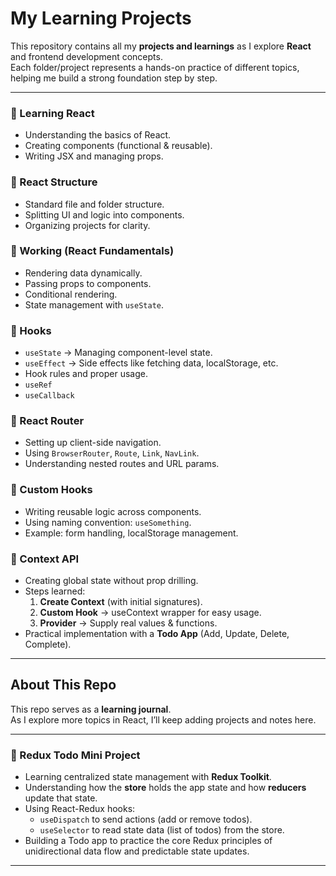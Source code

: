 # My Learning Projects

This repository contains all my **projects and learnings** as I explore **React** and frontend development concepts.  
Each folder/project represents a hands-on practice of different topics, helping me build a strong foundation step by step.

---

### 🔹 Learning React
- Understanding the basics of React.
- Creating components (functional & reusable).
- Writing JSX and managing props.

### 🔹 React Structure
- Standard file and folder structure.
- Splitting UI and logic into components.
- Organizing projects for clarity.

### 🔹 Working (React Fundamentals)
- Rendering data dynamically.
- Passing props to components.
- Conditional rendering.
- State management with `useState`.

### 🔹 Hooks
- `useState` → Managing component-level state.
- `useEffect` → Side effects like fetching data, localStorage, etc.
- Hook rules and proper usage.
- `useRef`
- `useCallback`

### 🔹 React Router
- Setting up client-side navigation.
- Using `BrowserRouter`, `Route`, `Link`, `NavLink`.
- Understanding nested routes and URL params.

### 🔹 Custom Hooks
- Writing reusable logic across components.
- Using naming convention: `useSomething`.
- Example: form handling, localStorage management.

### 🔹 Context API
- Creating global state without prop drilling.
- Steps learned:
  1. **Create Context** (with initial signatures).
  2. **Custom Hook** → useContext wrapper for easy usage.
  3. **Provider** → Supply real values & functions.
- Practical implementation with a **Todo App** (Add, Update, Delete, Complete).

---

## About This Repo
This repo serves as a **learning journal**.  
As I explore more topics in React, I’ll keep adding projects and notes here. 

---

### 🔹 Redux Todo Mini Project
- Learning centralized state management with **Redux Toolkit**.
- Understanding how the **store** holds the app state and how **reducers** update that state.
- Using React-Redux hooks:
  - `useDispatch` to send actions (add or remove todos).
  - `useSelector` to read state data (list of todos) from the store.
- Building a Todo app to practice the core Redux principles of unidirectional data flow and predictable state updates.

---